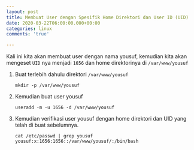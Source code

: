 ```yaml
---
layout: post
title: Membuat User dengan Spesifik Home Direktori dan User ID (UID)
date: 2020-03-22T06:00:00.000+00:00
categories: linux
comments: 'true'

---
```

Kali ini kita akan membuat user dengan nama yousuf, kemudian kita akan mengeset `UID` nya menjadi `1656` dan home direktorinya di `/var/www/yousuf`

1. Buat terlebih dahulu direktori `/var/www/yousuf`

       mkdir -p /var/www/yousuf
2. Kemudian buat user yousuf

       useradd -m -u 1656 -d /var/www/yousuf
3. Kemudian verifikasi user yousuf dengan home direktori dan UID yang telah di buat sebelumnya.

       cat /etc/passwd | grep yousuf
       yousuf:x:1656:1656::/var/www/yousuf/:/bin/bash